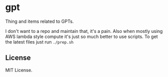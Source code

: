 # gpt

Thing and items related to GPTs.

I don't want to a repo and maintain that, it's a pain. Also when mostly using AWS lambda style compute it's just so much better to use scripts. To get the latest files just run `./prep.sh`

## License

MIT License.
